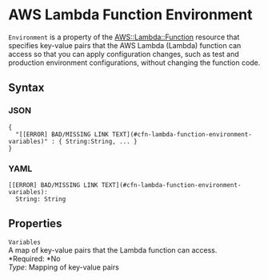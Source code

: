 # AWS Lambda Function Environment<a name="aws-properties-lambda-function-environment"></a>

`Environment` is a property of the [AWS::Lambda::Function](aws-resource-lambda-function.md) resource that specifies key\-value pairs that the AWS Lambda \(Lambda\) function can access so that you can apply configuration changes, such as test and production environment configurations, without changing the function code\.

## Syntax<a name="w3ab2c21c14e1318b5"></a>

### JSON<a name="aws-properties-lambda-function-environment-syntax.json"></a>

```
{
  "[[ERROR] BAD/MISSING LINK TEXT](#cfn-lambda-function-environment-variables)" : { String:String, ... }
}
```

### YAML<a name="aws-properties-lambda-function-environment-syntax.yaml"></a>

```
[[ERROR] BAD/MISSING LINK TEXT](#cfn-lambda-function-environment-variables):
  String: String
```

## Properties<a name="w3ab2c21c14e1318b7"></a>

`Variables`  
A map of key\-value pairs that the Lambda function can access\.  
*Required: *No  
*Type*: Mapping of key\-value pairs